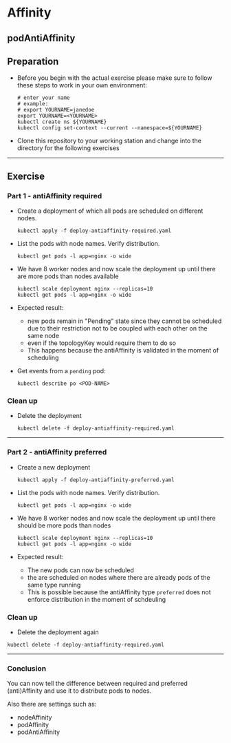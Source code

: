 # Affinity

## podAntiAffinity

## Preparation

* Before you begin with the actual exercise please make sure to follow these steps to work in your own environment:

  ```shell
  # enter your name
  # example:
  # export YOURNAME=janedoe
  export YOURNAME=<YOURNAME>
  kubectl create ns ${YOURNAME}
  kubectl config set-context --current --namespace=${YOURNAME}
  ```

* Clone this repository to your working station and change into the directory for the following exercises

---

## Exercise

### Part 1 - antiAffinity required

* Create a deployment of which all pods are scheduled on different nodes.

  ```shell
  kubectl apply -f deploy-antiaffinity-required.yaml 
  ```

* List the pods with node names. Verify distribution.

  ```shell
  kubectl get pods -l app=nginx -o wide
  ```

* We have 8 worker nodes and now scale the deployment up until there are more pods than nodes available

  ```shell
  kubectl scale deployment nginx --replicas=10
  kubectl get pods -l app=nginx -o wide
  ```

* Expected result:
  * new pods remain in "Pending" state since they cannot be scheduled due to their
    restriction not to be coupled with each other on the same node
  * even if the topologyKey would require them to do so
  * This happens because the antiAffinity is validated in the moment of scheduling

* Get events from a `pending` pod:

  ```shell
  kubectl describe po <POD-NAME>
  ```

### Clean up

* Delete the deployment

  ```shell
  kubectl delete -f deploy-antiaffinity-required.yaml
  ```

---

### Part 2 - antiAffinity preferred

* Create a new deployment

  ```shell
  kubectl apply -f deploy-antiaffinity-preferred.yaml
  ```

* List the pods with node names. Verify distribution.

  ```shell
  kubectl get pods -l app=nginx -o wide
  ```

* We have 8 worker nodes and now scale the deployment up until there should be more pods than nodes

  ```shell
  kubectl scale deployment nginx --replicas=10
  kubectl get pods -l app=nginx -o wide
  ```

* Expected result:
  * The new pods can now be scheduled
  * the are scheduled on nodes where there are already pods of the same type running
  * This is possible because the antiAffinity type `preferred` does not enforce
    distribution in the moment of schdeuling

### Clean up

* Delete the deployment again

```shell
kubectl delete -f deploy-antiaffinity-required.yaml
```

---

### Conclusion

You can now tell the difference between required and preferred (anti)Affinity
and use it to distribute pods to nodes.

Also there are settings such as:
- nodeAffinity
- podAffinity
- podAntiAffinity
